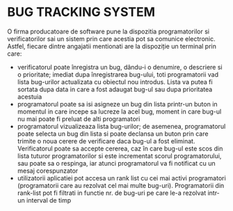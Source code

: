 # BUG TRACKING SYSTEM

O firma producatoare de software pune la dispozitia programatorilor si verificatorilor sai un sistem prin care acestia pot sa comunice electronic. Astfel, fiecare dintre angajatii mentionati are la dispoziție un terminal prin care:  
+ verificatorul  poate  înregistra  un  bug,  dându-i  o  denumire, o  descriere si o prioritate;  imediat  dupa înregistrarea bug-ului, toti  programatorii vad  lista bug-urilor  actualizata cu obiectul nou introdus. Lista va putea fi sortata dupa data in care a fost adaugat bug-ul sau dupa prioritatea acestuia  
+ programatorul poate sa isi asigneze un bug din lista printr-un buton in momentul in care incepe sa lucreze la acel bug, moment in care bug-ul nu mai poate fi preluat de alti programatori  
+ programatorul vizualizeaza lista bug-urilor; de asemenea, programatorul poate selecta un bug din lista si poate declansa un buton prin care trimite o noua cerere de verificare daca bug-ul a fost eliminat. Verificatorul poate sa accepte cererea, caz în care bug-ul este scos din lista tuturor programatorilor si este incrementat scorul programatorului, sau poate sa o respinga, iar atunci programatorul va fi notificat cu un mesaj corespunzator  
+ utilizatorii aplicatiei pot accesa un rank list cu cei mai activi programatori (programatorii care au rezolvat cel mai multe bug-uri). Programatorii din rank-list pot fi filtrati in functie nr. de bug-uri pe care le-a rezolvat intr-un interval de timp  
